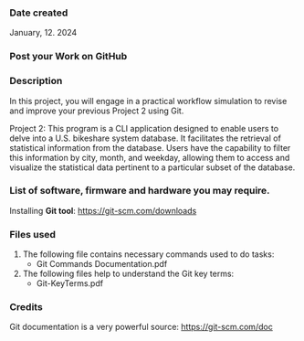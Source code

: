 ### Date created
January, 12. 2024

### Post your Work on GitHub

### Description
In this project, you will engage in a practical workflow simulation to revise and improve your previous Project 2 using Git. 

Project 2: This program is a CLI application designed to enable users to delve into a U.S. bikeshare system database. It facilitates the retrieval of statistical information from the database. Users have the capability to filter this information by city, month, and weekday, allowing them to access and visualize the statistical data pertinent to a particular subset of the database. 

### List of software, firmware and hardware you may require.
Installing **Git tool**: https://git-scm.com/downloads

### Files used
1. The following file contains necessary commands used to do tasks:
    - Git Commands Documentation.pdf
2. The following files help to understand the Git key terms:
    - Git-KeyTerms.pdf

### Credits
Git documentation is a very powerful source: https://git-scm.com/doc